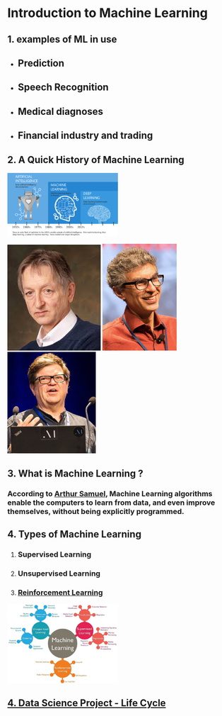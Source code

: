 # Introduction to Machine Learning

## 1. examples of ML in use

* ## Prediction
* ## Speech Recognition
* ## Medical diagnoses
* ## Financial industry and trading

##  2. A Quick History of Machine Learning
<a href="./image/history_of_machine_learning.png"><img src="./image/history_of_machine_learning.png" alt="History of Machine Learning" width="250"/></a>

<a href="https://en.wikipedia.org/wiki/Geoffrey_Hinton"><img src="./image/Geoffrey_Hinton.jpg" alt="Geoffrey Hinton"/></a>
<a href="https://en.wikipedia.org/wiki/Yoshua_Bengio"><img src="./image/Yoshua_Bengio.jpg" alt="Yoshua Bengio" width="168"/></a>
<a href="https://en.wikipedia.org/wiki/Yann_LeCun"><img src="./image/Yann_LeCun.jpg" alt="Yann LeCun" width="200"/></a>

## 3. What is Machine Learning ?

### According to <a href="https://en.wikipedia.org/wiki/Arthur_Samuel">Arthur Samuel</a>, Machine Learning algorithms enable the computers to learn from data, and even improve themselves, without being explicitly programmed.

## 4. Types of Machine Learning

1. ### Supervised Learning
2. ### Unsupervised Learning 
3. ### <a href="./image/reinforcement_learning.png">Reinforcement Learning</a>

<a href="./image/types_of_machine_learning.jpeg"><img src="./image/types_of_machine_learning.jpeg" alt="Types of Machine Learning" width="250"/></a>

## <a href="./image/datanalysis_life_cycle.png">4. Data Science Project - Life Cycle</a>
